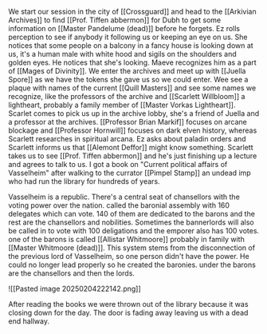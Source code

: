 We start our session in the city of [[Crossguard]] and head to the [[Arkivian Archives]] to find [[Prof. Tiffen abbermon]] for Dubh to get some information on [[Master Pandelume (dead)]] before he forgets. Ez rolls perception to see if anybody it following us or keeping an eye on us. She notices that some people on a balcony in a fancy house is looking down at us, it's a human male with white hood and sigils on the shoulders and golden eyes. He notices that she's looking. Maeve recognizes him as a part of [[Mages of Divinity]]. We enter the archives and meet up with [[Juella Spore]] as we have the tokens she gave us so we could enter. Wee see a plaque with names of the current [[Quill Masters]] and see some names we recognize, like the professors of the archive and [[Scarlett Willbloom]] a lightheart, probably a family member of [[Master Vorkas Lightheart]].  Scarlet comes to pick us up in the archive lobby, she's a friend of Juella and a professor at the archives. [[Professor Brian Markif]] focuses on arcane blockage and [[Professor Hornwill]] focuses on dark elven history, whereas Scarlett researches in spiritual arcana. Ez asks about paladin orders and Scarlett informs us that [[Alemont Deffor]] might know something.
Scarlett takes us to see [[Prof. Tiffen abbermon]] and he's just finishing up a lecture and agrees to talk to us.
I got a book on "Current political affairs of Vasselheim" after walking to the currator [[Pimpel Stamp]] an undead imp who had run the library for hundreds of years.

Vasselheim is a republic. There's a central seat of chansellors with the voting power over the nation. called the baronial assembly with 160 delegates which can vote. 140 of them are dedicated to the barons and the rest are the chansellors and nobilities. Sometimes the bannerlords will also be called in to vote with 100 deligations and the emporer also has 100 votes. one of the barons is called [[Allistar Whitmoore]] probably in family with [[Master Whitmoore (dead)]].
This system stems from the disconnection of the previous lord of Vasselheim, so one person didn't have the power. He could no longer lead properly so he created the baronies. under the barons are the chansellors and then the lords.

![[Pasted image 20250204222142.png]]

After reading the books we were thrown out of the library because it was closing down for the day. The door is fading away leaving us with a dead end hallway.